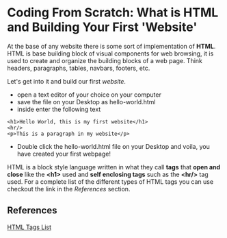 # Coding From Scratch: What is HTML and Building Your First 'Website'

At the base of any website there is some sort of implementation of **HTML**. HTML is base building block of visual components for web browsing, it is used to create and organize the building blocks of a web page. Think headers, paragraphs, tables, navbars, footers, etc.

Let's get into it and build our first _website_.

- open a text editor of your choice on your computer
- save the file on your Desktop as hello-world.html
- inside enter the following text

```
<h1>Hello World, this is my first website</h1>
<hr/>
<p>This is a paragraph in my website</p>
```

- Double click the hello-world.html file on your Desktop and voila, you have created your first webpage!

HTML is a block style language written in what they call **tags** that **open and close** like the **&lt;h1></h1>** used and **self enclosing tags** such as the **&lt;hr/>** tag used. For a complete list of the different types of HTML tags you can use checkout the link in the _References_ section.

## References

[HTML Tags List](https://www.w3schools.com/tags/)
